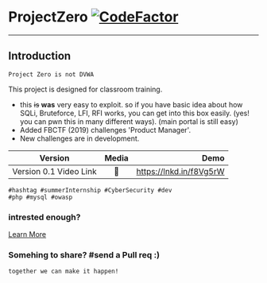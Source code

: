 # ProjectZero [![CodeFactor](https://www.codefactor.io/repository/github/anir0y/projectzero/badge)](https://www.codefactor.io/repository/github/anir0y/projectzero)
---
## Introduction
    Project Zero is not DVWA
This project is designed for classroom training. 

* this ~~is~~ **was** very easy to exploit. so if you have basic idea about how SQLi, Bruteforce, LFI, RFI works, you can get into this box easily. (yes! you can pwn this in many different ways).  (main portal is still easy)
* Added FBCTF (2019) challenges 'Product Manager'. 
* New challenges are in development. 



| Version        | Media           | Demo  |
| ------------- |:-------------:| -----:|
| Version 0.1 Video Link| 📼 | https://lnkd.in/f8Vg5rW |


    #hashtag #summerInternship #CyberSecurity #dev
    #php #mysql #owasp

### intrested enough? 
[Learn More](https://anir0y.github.io/class/static/enroll/)
### Somehing to share? #send a Pull req :) 

    together we can make it happen!
